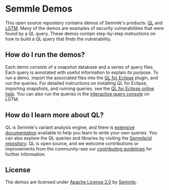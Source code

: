 # Semmle Demos

This open source repository contains demos of Semmle's products: [QL](https://semmle.com/ql) and [LGTM](https://lgtm.com/). Many of the demos are examples of security vulnerabilities that were found by a QL query. These demos contain step-by-step instructions on how to build a QL query that finds the vulnerability.

## How do I run the demos?

Each demo consists of a snapshot database and a series of query files. Each query is annotated with useful information to explain its purpose. To run a demo, import the associated files into the [QL for Eclipse](https://lgtm.com/help/lgtm/running-queries-ide) plugin, and run the queries. For detailed instructions on installing QL for Eclipse, importing snapshots, and running queries, see the [QL for Eclipse online help](https://help.semmle.com/ql-for-eclipse/Content/WebHelp/install-plugin-free.html). You can also run the queries in the [interactive query console](https://lgtm.com/help/lgtm/using-query-console) on LGTM.

## How do I learn more about QL?

QL is Semmle's variant analysis engine, and there is [extensive documentation](https://help.semmle.com/QL/learn-ql/) available to help you learn to write your own queries. You can also explore the QL queries and libraries by visiting the [Semmle/ql repository](https://github.com/semmle/ql). QL is open source, and we welcome contributions or improvements from the community–see our [contributing guidelines](https://github.com/Semmle/ql/blob/master/CONTRIBUTING.md) for further information.

## License

The demos are licensed under [Apache License 2.0](LICENSE) by [Semmle](https://semmle.com).
